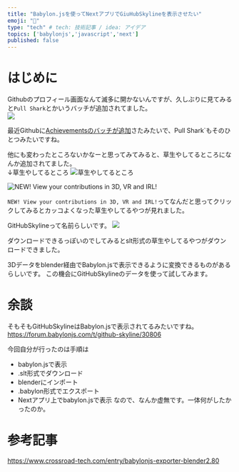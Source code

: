 ```yaml
---
title: "Babylon.jsを使ってNextアプリでGiuHubSkylineを表示させたい"
emoji: "🧊"
type: "tech" # tech: 技術記事 / idea: アイデア
topics: ['babylonjs','javascript','next']
published: false
---
```


# はじめに

Githubのプロフィール画面なんて滅多に開かないんですが、久しぶりに見てみると`Pull Shark`とかいうバッチが追加されてました。  
![](https://storage.googleapis.com/zenn-user-upload/90408d9e6d8a-20220618.png)

最近Githubに[Achievementsのバッチが追加](https://zenn.dev/nyancat/articles/20220612-github-achievements)さたみたいで、Pull Shark`もそのひとつみたいですね。

他にも変わったところないかなーと思ってみてみると、草生やしてるところになんか追加されてました。  
↓草生やしてるところ
![草生やしてるところ](https://storage.googleapis.com/zenn-user-upload/4c48c26d700d-20220618.png)

![NEW! View your contributions in 3D, VR and IRL!](https://storage.googleapis.com/zenn-user-upload/58e706d6be7d-20220618.png)

`NEW! View your contributions in 3D, VR and IRL!`ってなんだと思ってクリックしてみるとカッコよくなった草生やしてるやつが見れました。

GitHubSkylineって名前らしいです。
![](https://storage.googleapis.com/zenn-user-upload/71ebf12fa3d4-20220618.gif)

ダウンロードできるっぽいのでしてみるとslt形式の草生やしてるやつがダウンロードできました。

3Dデータをblender経由でBabylon.jsで表示できるように変換できるものがあるらしいです。
この機会にGitHubSkylineのデータを使って試してみます。  

# 余談
そもそもGitHubSkylineはBabylon.jsで表示されてるみたいですね。
https://forum.babylonjs.com/t/github-skyline/30806

今回自分が行ったのは手順は
* babylon.jsで表示
* .slt形式でダウンロード
* blenderにインポート
* .babylon形式でエクスポート
* Nextアプリ上でbabylon.jsで表示
なので、なんか虚無です。一体何がしたかったのか。


# 参考記事
https://www.crossroad-tech.com/entry/babylonjs-exporter-blender2.80
